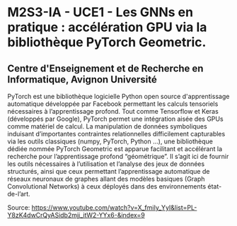 # M2S3-IA - UCE1 - Les GNNs en pratique : accélération GPU via la bibliothèque PyTorch Geometric. 
## Centre d'Enseignement et de Recherche en Informatique, Avignon Université

PyTorch est une bibliothèque logicielle Python open source d'apprentissage automatique développée par Facebook permettant les calculs tensoriels nécessaires à l’apprentissage profond. Tout comme Tensorflow et Keras (développés par Google), PyTorch permet une intégration aisée des GPUs comme matériel de calcul. La manipulation de données symboliques induisant d’importantes contraintes relationnelles difficilement capturables via les outils classiques (numpy, PyTorch, Python …), une bibliothèque dédiée nommée PyTorch Geometric est apparue facilitant et accélérant la recherche pour l’apprentissage profond “géométrique”. Il s’agit ici de fournir les outils nécessaires à l’utilisation et l’analyse des jeux de données structurés, ainsi que ceux permettant l’apprentissage automatique de réseaux neuronaux de graphes allant des modèles basiques (Graph Convolutional Networks) à ceux déployés dans des environnements état-de-l’art.   

Source: https://www.youtube.com/watch?v=X_fmiIy_YyI&list=PL-Y8zK4dwCrQyASidb2mjj_itW2-YYx6-&index=9
